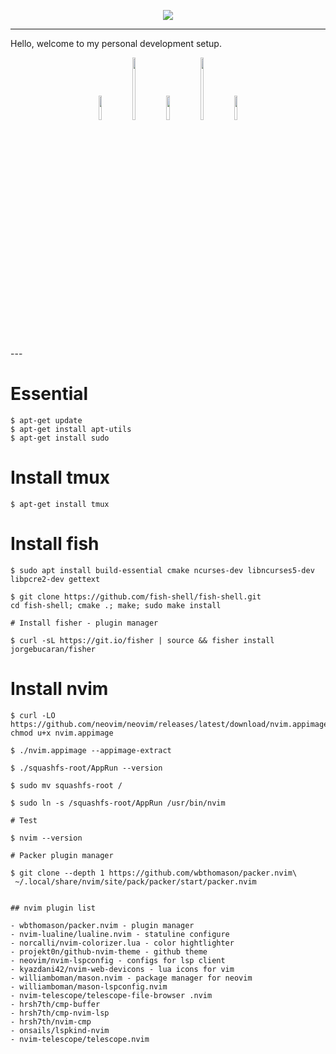 <p align="center">
  <img src="https://user-images.githubusercontent.com/76971618/194778853-82acfaa1-a542-4cd9-a4ce-d472f6c9d0b7.png"/>
</p>

---
Hello, welcome to my personal development setup.
<p align="center" width="100%">
    <img  width="10%" src="https://user-images.githubusercontent.com/76971618/194780421-77311a51-a791-4d9b-a3b2-10f79bc823cf.png">
    <img  width="10%" height="100px" src="https://user-images.githubusercontent.com/76971618/194780661-1d431e5b-2041-49d3-98d5-ca88a8b68d72.png">
    <img width="10%" src="https://user-images.githubusercontent.com/76971618/194780420-ebc3a804-0611-4a44-8c10-c7e58ed42ffc.png">
    <img  width="10%" height="100px" src="https://user-images.githubusercontent.com/76971618/194780661-1d431e5b-2041-49d3-98d5-ca88a8b68d72.png">
    <img width="10%" src="https://user-images.githubusercontent.com/76971618/194780423-17846b3c-e82f-4355-bdf5-03833bd1b51d.png">
</p>
---

# Essential

```
$ apt-get update 
$ apt-get install apt-utils 
$ apt-get install sudo 

```

# Install tmux 

```
$ apt-get install tmux 
```

# Install fish 

```
$ sudo apt install build-essential cmake ncurses-dev libncurses5-dev libpcre2-dev gettext

$ git clone https://github.com/fish-shell/fish-shell.git  
cd fish-shell; cmake .; make; sudo make install

# Install fisher - plugin manager

$ curl -sL https://git.io/fisher | source && fisher install jorgebucaran/fisher

```


# Install nvim 

```
$ curl -LO https://github.com/neovim/neovim/releases/latest/download/nvim.appimage
chmod u+x nvim.appimage

$ ./nvim.appimage --appimage-extract

$ ./squashfs-root/AppRun --version

$ sudo mv squashfs-root /

$ sudo ln -s /squashfs-root/AppRun /usr/bin/nvim

# Test

$ nvim --version

# Packer plugin manager

$ git clone --depth 1 https://github.com/wbthomason/packer.nvim\
 ~/.local/share/nvim/site/pack/packer/start/packer.nvim


## nvim plugin list

- wbthomason/packer.nvim - plugin manager
- nvim-lualine/lualine.nvim - statuline configure 
- norcalli/nvim-colorizer.lua - color hightlighter
- projekt0n/github-nvim-theme - github theme 
- neovim/nvim-lspconfig - configs for lsp client
- kyazdani42/nvim-web-devicons - lua icons for vim 
- williamboman/mason.nvim - package manager for neovim 
- williamboman/mason-lspconfig.nvim 
- nvim-telescope/telescope-file-browser .nvim
- hrsh7th/cmp-buffer
- hrsh7th/cmp-nvim-lsp
- hrsh7th/nvim-cmp
- onsails/lspkind-nvim
- nvim-telescope/telescope.nvim
